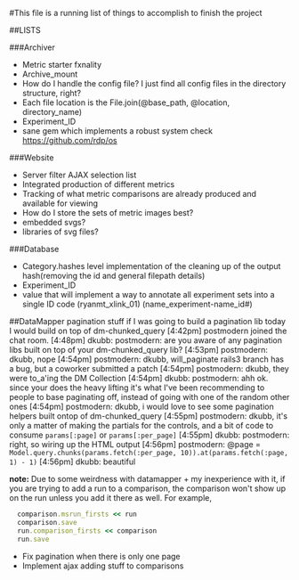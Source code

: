 #This file is a running list of things to accomplish to finish the project

##LISTS

###Archiver
-	Metric starter fxnality
-	Archive\_mount
  -	How do I handle the config file?  I just find all config files in the directory structure, right?
-	Each file location is the File.join(@base\_path, @location, directory\_name)
  -	Experiment\_ID
  - sane gem which implements a robust system check
  https://github.com/rdp/os


###Website
  -	Server filter AJAX selection list
  -	Integrated production of different metrics
  -	Tracking of what metric comparisons are already produced and available for viewing
  -	How do I store the sets of metric images best?
  - embedded svgs?
  - libraries of svg files?

###Database
-	Category.hashes level implementation of the cleaning up of the output hash(removing the id and general filepath details)
  -	Experiment\_ID 
-	value that will implement a way to annotate all experiment sets into a single ID code (ryanmt\_xlink\_01) (name\_experiment-name\_id#)


##DataMapper pagination stuff
  if I was going to build a pagination lib today I would build on top of dm-chunked_query
  [4:42pm] postmodern joined the chat room.
  [4:48pm] dkubb: postmodern: are you aware of any pagination libs built on top of your dm-chunked_query lib?
  [4:53pm] postmodern: dkubb, nope
  [4:54pm] postmodern: dkubb, will_paginate rails3 branch has a bug, but a coworker submitted a patch
  [4:54pm] postmodern: dkubb, they were to_a'ing the DM Collection
  [4:54pm] dkubb: postmodern: ahh ok. since your does the heavy lifting it's what I've been recommending to people to base paginating off, instead of going with one of the random other ones
  [4:54pm] postmodern: dkubb, i would love to see some pagination helpers built ontop of dm-chunked\_query
  [4:55pm] postmodern: dkubb, it's only a matter of making the partials for the controls, and a bit of code to consume `params[:page]` or `params[:per_page]`
  [4:55pm] dkubb: postmodern: right, so wiring up the HTML output
[4:56pm] postmodern: @page = `Model.query.chunks(params.fetch(:per_page, 10)).at(params.fetch(:page, 1) - 1)`
  [4:56pm] dkubb: beautiful


**note:** Due to some weirdness with datamapper + my inexperience with
it, if you are trying to add a run to a comparison, the comparison won't
show up on the run unless you add it there as well. For example, 

```ruby
  comparison.msrun_firsts << run
  comparison.save
  run.comparison_firsts << comparison
  run.save
```

* Fix pagination when there is only one page
* Implement ajax adding stuff to comparisons
